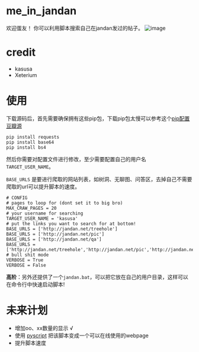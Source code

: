 # me_in_jandan
欢迎蛋友！
你可以利用脚本搜索自己在jandan发过的帖子。
![image](https://user-images.githubusercontent.com/49443405/169438781-1489c4ed-0405-4712-b8ca-9f9d5bf9b768.png)

# credit
- kasusa 
- Xeterium


# 使用
下载源码后，首先需要确保拥有这些pip包，下载pip包太慢可以参考这个[pip配置豆瓣源](https://kasusa.github.io/hugo/posts/pip%E9%85%8D%E7%BD%AE%E6%BA%90/)
```
pip install requests
pip install base64
pip install bs4
```
然后你需要对配置文件进行修改，至少需要配置自己的用户名`TARGET_USER_NAME`。

`BASE_URLS` 是要进行爬取的网站列表，如树洞、无聊图、问答区，去掉自己不需要爬取的url可以提升脚本的速度。
```
# CONFIG
# pages to loop for (dont set it to big bro)
MAX_CRAW_PAGES = 20
# your username for searching
TARGET_USER_NAME = 'kasusa'
# put the links you want to search for at bottom!
BASE_URLS = ['http://jandan.net/treehole']
BASE_URLS = ['http://jandan.net/pic']
BASE_URLS = ['http://jandan.net/qa']
BASE_URLS = ['http://jandan.net/treehole','http://jandan.net/pic','http://jandan.net/qa']
# bull shit mode
VERBOSE = True
VERBOSE = False
```
**高阶**：另外还提供了一个`jandan.bat`，可以把它放在自己的用户目录，这样可以在命令行中快速启动脚本!

# 未来计划
- 增加oo、xx数量的显示 √
- 使用 [pyscript](https://pyscript.net/) 把该脚本变成一个可以在线使用的webpage
- 提升脚本速度
